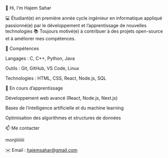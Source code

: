 👋 Hi, I'm Hajem Sahar

💻 Étudiant(e) en première année cycle ingénieur en informatique appliqué  passionné(e) par le développement et l’apprentissage de nouvelles technologies
📚 Toujours motivé(e) à contribuer à des projets open-source et à améliorer mes compétences.

🔧 Compétences

Langages : C, C++, Python, Java

Outils : Git, GitHub, VS Code, Linux

Technologies : HTML, CSS, React, Node.js, SQL


🌱 En cours d’apprentissage

Développement web avancé (React, Node.js, Next.js)

Bases de l’intelligence artificielle et du machine learning

Optimisation des algorithmes et structures de données

📫 Me contacter





monjiiiiiiii





✉️ Email : hajemsahar@gmail.com
